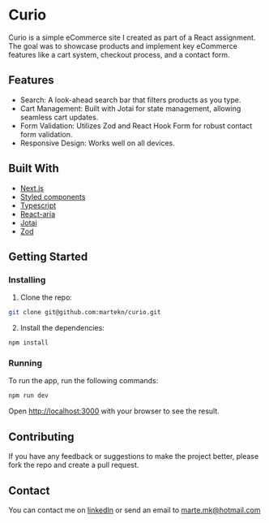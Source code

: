 # Curio

Curio is a simple eCommerce site I created as part of a React assignment. The goal was to showcase products and implement key eCommerce features like a cart system, checkout process, and a contact form.

## Features

- Search: A look-ahead search bar that filters products as you type.
- Cart Management: Built with Jotai for state management, allowing seamless cart updates.
- Form Validation: Utilizes Zod and React Hook Form for robust contact form validation.
- Responsive Design: Works well on all devices.

## Built With

- [Next.js](https://nextjs.org/)
- [Styled components](https://styled-components.com/)
- [Typescript](https://www.typescriptlang.org/)
- [React-aria](https://react-spectrum.adobe.com/react-aria/index.html)
- [Jotai](https://jotai.org/)
- [Zod](https://zod.dev/)

## Getting Started

### Installing

1. Clone the repo:

```bash
git clone git@github.com:martekn/curio.git
```

2. Install the dependencies:

```
npm install
```

### Running

To run the app, run the following commands:

```bash
npm run dev
```

Open [http://localhost:3000](http://localhost:3000) with your browser to see the result.

## Contributing

If you have any feedback or suggestions to make the project better, please fork the repo and create a pull request.

## Contact

You can contact me on [linkedIn](https://www.linkedin.com/in/martekn/) or send an email to marte.mk@hotmail.com
